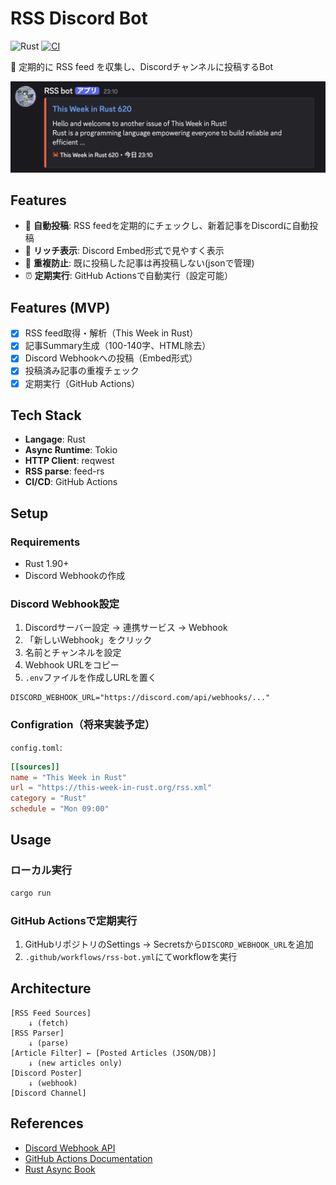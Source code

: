 # RSS Discord Bot

![Rust](https://img.shields.io/badge/rust-1.90+-orange?logo=rust)
[![CI](https://github.com/sifi-border/rss-discord-bot/actions/workflows/ci.yml/badge.svg)](https://github.com/sifi-border/rss-discord-bot/actions/workflows/ci.yml)

🤖 定期的に RSS feed を収集し、Discordチャンネルに投稿するBot

![Discord Embed Example](docs/images/preview.png)

## Features

- 📰 **自動投稿**: RSS feedを定期的にチェックし、新着記事をDiscordに自動投稿
- 🎨 **リッチ表示**: Discord Embed形式で見やすく表示
- 🔄 **重複防止**: 既に投稿した記事は再投稿しない(jsonで管理)
- ⏰ **定期実行**: GitHub Actionsで自動実行（設定可能）

## Features (MVP)

- [x] RSS feed取得・解析（This Week in Rust）
- [x] 記事Summary生成（100-140字、HTML除去）
- [x] Discord Webhookへの投稿（Embed形式）
- [x] 投稿済み記事の重複チェック
- [x] 定期実行（GitHub Actions）

## Tech Stack

- **Langage**: Rust
- **Async Runtime**: Tokio
- **HTTP Client**: reqwest
- **RSS parse**: feed-rs
- **CI/CD**: GitHub Actions

## Setup

### Requirements

- Rust 1.90+
- Discord Webhookの作成

### Discord Webhook設定

1. Discordサーバー設定 → 連携サービス → Webhook
2. 「新しいWebhook」をクリック
3. 名前とチャンネルを設定
4. Webhook URLをコピー
5. `.env`ファイルを作成しURLを置く

```.env
DISCORD_WEBHOOK_URL="https://discord.com/api/webhooks/..."
```

### Configration（将来実装予定）

`config.toml`:

```toml
[[sources]]
name = "This Week in Rust"
url = "https://this-week-in-rust.org/rss.xml"
category = "Rust"
schedule = "Mon 09:00"
```

## Usage

### ローカル実行

```bash
cargo run
```

### GitHub Actionsで定期実行

1. GitHubリポジトリのSettings → Secretsから`DISCORD_WEBHOOK_URL`を追加
3. `.github/workflows/rss-bot.yml`にてworkflowを実行

## Architecture

```
[RSS Feed Sources]
    ↓ (fetch)
[RSS Parser]
    ↓ (parse)
[Article Filter] ← [Posted Articles (JSON/DB)]
    ↓ (new articles only)
[Discord Poster]
    ↓ (webhook)
[Discord Channel]
```

## References

- [Discord Webhook API](https://discord.com/developers/docs/resources/webhook)
- [GitHub Actions Documentation](https://docs.github.com/en/actions)
- [Rust Async Book](https://rust-lang.github.io/async-book/)
